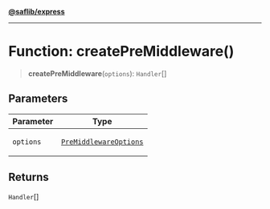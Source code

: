 [**@saflib/express**](../../index.md)

***

# Function: createPreMiddleware()

> **createPreMiddleware**(`options`): `Handler`[]

## Parameters

<table>
<thead>
<tr>
<th>Parameter</th>
<th>Type</th>
</tr>
</thead>
<tbody>
<tr>
<td>

`options`

</td>
<td>

[`PreMiddlewareOptions`](../interfaces/PreMiddlewareOptions.md)

</td>
</tr>
</tbody>
</table>

## Returns

`Handler`[]

